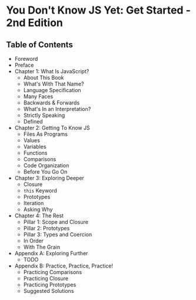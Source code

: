 # You Don't Know JS Yet: Get Started - 2nd Edition

## Table of Contents

* Foreword
* Preface
* Chapter 1: What Is JavaScript?
    * About This Book
    * What's With That Name?
    * Language Specification
    * Many Faces
    * Backwards & Forwards
    * What's In an Interpretation?
    * Strictly Speaking
    * Defined
* Chapter 2: Getting To Know JS
    * Files As Programs
    * Values
    * Variables
    * Functions
    * Comparisons
    * Code Organization
    * Before You Go On
* Chapter 3: Exploring Deeper
    * Closure
    * `this` Keyword
    * Prototypes
    * Iteration
    * Asking Why
* Chapter 4: The Rest
    * Pillar 1: Scope and Closure
    * Pillar 2: Prototypes
    * Pillar 3: Types and Coercion
    * In Order
    * With The Grain
* Appendix A: Exploring Further
    * TODO
* Appendix B: Practice, Practice, Practice!
    * Practicing Comparisons
    * Practicing Closure
    * Practicing Prototypes
    * Suggested Solutions
